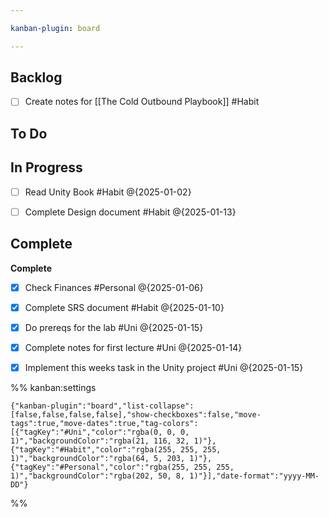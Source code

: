 ```yaml
---

kanban-plugin: board

---
```


## Backlog

- [ ] Create notes for [[The Cold Outbound Playbook]] #Habit


## To Do



## In Progress

- [ ] Read Unity Book #Habit
	@{2025-01-02}
- [ ] Complete Design document #Habit @{2025-01-13}


## Complete

**Complete**
- [x] Check Finances #Personal @{2025-01-06}
- [x] Complete SRS document #Habit @{2025-01-10}
- [x] Do prereqs for the lab #Uni @{2025-01-15}
- [x] Complete notes for first lecture #Uni @{2025-01-14}
- [x] Implement this weeks task in the Unity project #Uni @{2025-01-15}




%% kanban:settings
```
{"kanban-plugin":"board","list-collapse":[false,false,false,false],"show-checkboxes":false,"move-tags":true,"move-dates":true,"tag-colors":[{"tagKey":"#Uni","color":"rgba(0, 0, 0, 1)","backgroundColor":"rgba(21, 116, 32, 1)"},{"tagKey":"#Habit","color":"rgba(255, 255, 255, 1)","backgroundColor":"rgba(64, 5, 203, 1)"},{"tagKey":"#Personal","color":"rgba(255, 255, 255, 1)","backgroundColor":"rgba(202, 50, 8, 1)"}],"date-format":"yyyy-MM-DD"}
```
%%